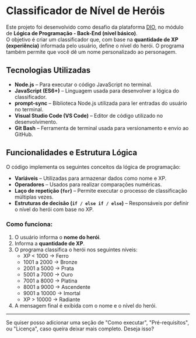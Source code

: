 # Classificador de Nível de Heróis

Este projeto foi desenvolvido como desafio da plataforma [DIO](https://www.dio.me), no módulo de **Lógica de Programação - Back-End (nível básico)**.  
O objetivo é criar um classificador que, com base na **quantidade de XP (experiência)** informada pelo usuário, define o nível do herói. O programa também permite que você dê um nome personalizado ao personagem.

## Tecnologias Utilizadas

- **Node.js** – Para executar o código JavaScript no terminal.
- **JavaScript (ES6+)** – Linguagem usada para desenvolver a lógica do classificador.
- **prompt-sync** – Biblioteca Node.js utilizada para ler entradas do usuário no terminal.
- **Visual Studio Code (VS Code)** – Editor de código utilizado no desenvolvimento.
- **Git Bash** – Ferramenta de terminal usada para versionamento e envio ao GitHub.

## Funcionalidades e Estrutura Lógica

O código implementa os seguintes conceitos da lógica de programação:

- **Variáveis** – Utilizadas para armazenar dados como nome e XP.
- **Operadores** – Usados para realizar comparações numéricas.
- **Laço de repetição (`for`)** – Permite executar o processo de classificação múltiplas vezes.
- **Estruturas de decisão (`if / else if / else`)** – Responsáveis por definir o nível do herói com base no XP.

### Como funciona:
1. O usuário informa o **nome do herói**.
2. Informa a **quantidade de XP**.
3. O programa classifica o herói nos seguintes níveis:
   - XP < 1000 → Ferro
   - 1001 a 2000 → Bronze
   - 2001 a 5000 → Prata
   - 5001 a 7000 → Ouro
   - 7001 a 8000 → Platina
   - 8001 a 9000 → Ascendente
   - 9001 a 10000 → Imortal
   - XP > 10000 → Radiante
4. A mensagem final é exibida com o nome e o nível do herói.

---

Se quiser posso adicionar uma seção de "Como executar", "Pré-requisitos", ou "Licença", caso queira deixar mais completo. Deseja isso?


